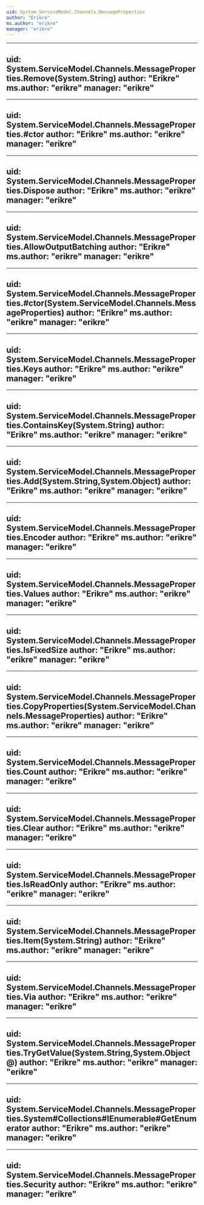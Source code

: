 ```yaml
---
uid: System.ServiceModel.Channels.MessageProperties
author: "Erikre"
ms.author: "erikre"
manager: "erikre"
---
```


---
uid: System.ServiceModel.Channels.MessageProperties.Remove(System.String)
author: "Erikre"
ms.author: "erikre"
manager: "erikre"
---

---
uid: System.ServiceModel.Channels.MessageProperties.#ctor
author: "Erikre"
ms.author: "erikre"
manager: "erikre"
---

---
uid: System.ServiceModel.Channels.MessageProperties.Dispose
author: "Erikre"
ms.author: "erikre"
manager: "erikre"
---

---
uid: System.ServiceModel.Channels.MessageProperties.AllowOutputBatching
author: "Erikre"
ms.author: "erikre"
manager: "erikre"
---

---
uid: System.ServiceModel.Channels.MessageProperties.#ctor(System.ServiceModel.Channels.MessageProperties)
author: "Erikre"
ms.author: "erikre"
manager: "erikre"
---

---
uid: System.ServiceModel.Channels.MessageProperties.Keys
author: "Erikre"
ms.author: "erikre"
manager: "erikre"
---

---
uid: System.ServiceModel.Channels.MessageProperties.ContainsKey(System.String)
author: "Erikre"
ms.author: "erikre"
manager: "erikre"
---

---
uid: System.ServiceModel.Channels.MessageProperties.Add(System.String,System.Object)
author: "Erikre"
ms.author: "erikre"
manager: "erikre"
---

---
uid: System.ServiceModel.Channels.MessageProperties.Encoder
author: "Erikre"
ms.author: "erikre"
manager: "erikre"
---

---
uid: System.ServiceModel.Channels.MessageProperties.Values
author: "Erikre"
ms.author: "erikre"
manager: "erikre"
---

---
uid: System.ServiceModel.Channels.MessageProperties.IsFixedSize
author: "Erikre"
ms.author: "erikre"
manager: "erikre"
---

---
uid: System.ServiceModel.Channels.MessageProperties.CopyProperties(System.ServiceModel.Channels.MessageProperties)
author: "Erikre"
ms.author: "erikre"
manager: "erikre"
---

---
uid: System.ServiceModel.Channels.MessageProperties.Count
author: "Erikre"
ms.author: "erikre"
manager: "erikre"
---

---
uid: System.ServiceModel.Channels.MessageProperties.Clear
author: "Erikre"
ms.author: "erikre"
manager: "erikre"
---

---
uid: System.ServiceModel.Channels.MessageProperties.IsReadOnly
author: "Erikre"
ms.author: "erikre"
manager: "erikre"
---

---
uid: System.ServiceModel.Channels.MessageProperties.Item(System.String)
author: "Erikre"
ms.author: "erikre"
manager: "erikre"
---

---
uid: System.ServiceModel.Channels.MessageProperties.Via
author: "Erikre"
ms.author: "erikre"
manager: "erikre"
---

---
uid: System.ServiceModel.Channels.MessageProperties.TryGetValue(System.String,System.Object@)
author: "Erikre"
ms.author: "erikre"
manager: "erikre"
---

---
uid: System.ServiceModel.Channels.MessageProperties.System#Collections#IEnumerable#GetEnumerator
author: "Erikre"
ms.author: "erikre"
manager: "erikre"
---

---
uid: System.ServiceModel.Channels.MessageProperties.Security
author: "Erikre"
ms.author: "erikre"
manager: "erikre"
---
